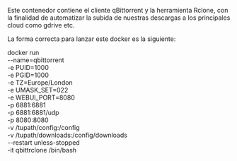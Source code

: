 Este contenedor contiene el cliente qBittorrent y la herramienta Rclone, con la finalidad de automatizar la subida de nuestras descargas a los principales cloud como gdrive etc.

La forma correcta para lanzar este docker es la siguiente:

docker run \
  --name=qbittorrent \
  -e PUID=1000 \
  -e PGID=1000 \
  -e TZ=Europe/London \
  -e UMASK_SET=022 \
  -e WEBUI_PORT=8080 \
  -p 6881:6881 \
  -p 6881:6881/udp \
  -p 8080:8080 \
  -v /tupath/config:/config \
  -v /tupath/downloads:/config/downloads \
  --restart unless-stopped \
-it qbittrclone /bin/bash
